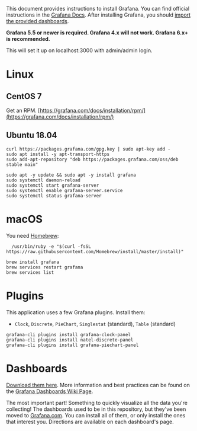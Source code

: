 This document provides instructions to install Grafana.
You can find official instructions in the [Grafana Docs](https://grafana.com/docs/installation/).
After installing Grafana, you should [import the provided dashboards](Grafana-Dashboards).

**Grafana 5.5 or newer is required. Grafana 4.x will not work. Grafana 6.x+ is recommended.**

This will set it up on localhost:3000 with admin/admin login.

# Linux

## CentOS 7

Get an RPM. [https://grafana.com/docs/installation/rpm/](https://grafana.com/docs/installation/rpm/)

## Ubuntu 18.04

```shell
curl https://packages.grafana.com/gpg.key | sudo apt-key add -
sudo apt install -y apt-transport-https
sudo add-apt-repository "deb https://packages.grafana.com/oss/deb stable main"

sudo apt -y update && sudo apt -y install grafana
sudo systemctl daemon-reload
sudo systemctl start grafana-server
sudo systemctl enable grafana-server.service
sudo systemctl status grafana-server
```

# macOS

You need [Homebrew](https://brew.sh/):

```shell
  /usr/bin/ruby -e "$(curl -fsSL https://raw.githubusercontent.com/Homebrew/install/master/install)"
```

```shell
brew install grafana
brew services restart grafana
brew services list
```

# Plugins

This application uses a few Grafana plugins. Install them:

-   `Clock`, `Discrete`, `PieChart`, `Singlestat` (standard), `Table` (standard)

```shell
grafana-cli plugins install grafana-clock-panel
grafana-cli plugins install natel-discrete-panel
grafana-cli plugins install grafana-piechart-panel
```

# Dashboards

[Download them here](https://grafana.com/dashboards?search=unifi-poller).
More information and best practices can be found on the [Grafana Dashboards Wiki Page](Grafana-Dashboards).

The most important part! Something to quickly visualize all the data you're collecting!
The dashboards used to be in this repository,
but they've been moved to [Grafana.com](https://grafana.com/dashboards?search=unifi-poller).
You can install all of them, or only install the ones that interest you.
Directions are available on each dashboard's page.

